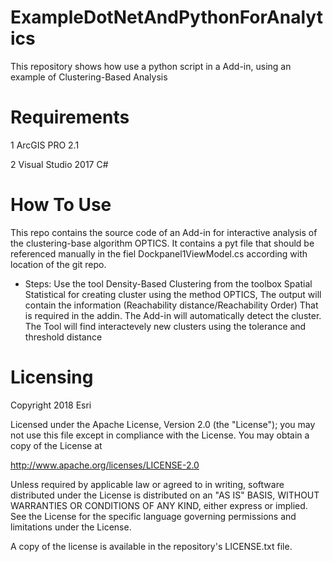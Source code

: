 # ExampleDotNetAndPythonForAnalytics
This repository shows how use a python script in a Add-in, using an example of Clustering-Based Analysis

# Requirements
1 ArcGIS PRO 2.1

2 Visual Studio 2017 C#

# How To Use
This repo contains the source code of an Add-in for interactive analysis of the clustering-base algorithm OPTICS.
It contains a pyt file that should be referenced manually in the fiel Dockpanel1ViewModel.cs according with location of the git repo.
- Steps:
  Use the tool Density-Based Clustering from the toolbox Spatial Statistical for creating cluster using the method OPTICS,
  The output will contain the information (Reachability distance/Reachability Order) That is required in the addin. The Add-in will 
  automatically detect the cluster.
  The Tool will find interactevely new clusters using the tolerance and threshold distance
  

# Licensing
Copyright 2018 Esri

Licensed under the Apache License, Version 2.0 (the "License"); you may not use this file except in compliance with the License. You may obtain a copy of the License at

http://www.apache.org/licenses/LICENSE-2.0

Unless required by applicable law or agreed to in writing, software distributed under the License is distributed on an "AS IS" BASIS, WITHOUT WARRANTIES OR CONDITIONS OF ANY KIND, either express or implied. See the License for the specific language governing permissions and limitations under the License.

A copy of the license is available in the repository's LICENSE.txt file.



